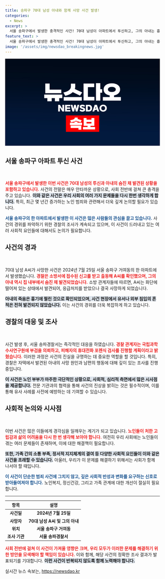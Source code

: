 ```yaml
---
title: 송파구 70대 남성 아내와 함께 사망 사건 발생!
categories:
  - News
excerpt: >
  서울 송파구에서 발생한 충격적인 사건! 70대 남성이 아파트에서 투신하고, 그의 아내는 흉기에 찔려 숨진 채 발견됐다. 유서나 외부 침입 흔적은 없어, 경찰은 진실을 파헤치기 위한 조사를 진행 중이다. 여러분의 관심이 필요합니다!
feature_text: >
  서울 송파구에서 발생한 충격적인 사건! 70대 남성이 아파트에서 투신하고, 그의 아내는 흉기에 찔려 숨진 채 발견됐다. 유서나 외부 침입 흔적은 없어, 경찰은 진실을 파헤치기 위한 조사를 진행 중이다. 여러분의 관심이 필요합니다!
image: '/assets/img/newsdao_breakingnews.jpg'
---
```


<p><img src="/assets/img/newsdao_breakingnews.jpg" alt="implanttips 속보" /></p>

<h2 data-ke-size="size26">서울 송파구 아파트 투신 사건</h2>

<p data-ke-size="size16">&nbsp;</p>

<p><b><span style="color: #ee2323;">서울 송파구에서 발생한 이번 사건은 70대 남성의 투신과 아내의 숨진 채 발견된 상황을 포함하고 있습니다.</span></b> 사건의 전말은 매우 안타까운 상황으로, 사회 전반에 걸쳐 큰 충격을 주고 있습니다. <b><span style="background-color: #21538527;">이와 같은 사건은 우리 사회의 여러 가지 문제들을 다시 한번 생각하게 합니다.</span></b> 특히, 최근 몇 년간 증가하는 노인 범죄와 관련해서 더욱 깊게 논의할 필요가 있습니다. </p>

<p><b><span style="color: #1a5490;">서울 송파구의 한 아파트에서 발생한 이 사건은 많은 사람들의 관심을 끌고 있습니다.</span></b> 사건의 경위를 파악하기 위한 경찰의 조사가 계속되고 있으며, 이 사건이 드러내고 있는 여러 사회적 요인들에 대해서도 논의가 필요합니다.</p>

<h2 data-ke-size="size26">사건의 경과</h2>

<p data-ke-size="size16">&nbsp;</p>

<p>70대 남성 A씨가 사망한 사건은 2024년 7월 25일 서울 송파구 거여동의 한 아파트에서 발생했습니다. <b><span style="color: #ee2323;">경찰은 소방서에 접수된 신고를 받고 출동해 A씨를 확인했으며, 그의 아내 역시 집 내부에서 숨진 채 발견되었습니다.</span></b> 소방 관계자들에 따르면, A씨는 화단에 떨어져 있는 상태에서 발견되어, 응급처치를 받았으나 결국 사망하게 되었습니다. </p>

<p><b><span style="background-color: #21538527;">아내의 죽음은 흉기에 찔린 것으로 확인되었으며, 사건 현장에서 유서나 외부 침입의 흔적은 전혀 발견되지 않았습니다.</span></b> 이는 사건의 경위를 더욱 복잡하게 하고 있습니다. </p>

<h2 data-ke-size="size26">경찰의 대응 및 조사</h2>

<p data-ke-size="size16">&nbsp;</p>

<p>사건 발생 후, 서울 송파경찰서는 즉각적인 대응을 하였습니다. <b><span style="color: #ee2323;">경찰 관계자는 국립과학수사연구원에 부검을 의뢰하고, 피해자의 휴대전화 포렌식 검사를 진행할 계획이라고 밝혔습니다.</span></b> 이러한 과정은 사건의 진실을 규명하는 데 중요한 역할을 할 것입니다. 특히, 경찰은 자택에서 발견된 아내의 사망 원인과 남편의 행동에 대해 깊이 있는 조사를 진행 중입니다.</p>

<p><b><span style="background-color: #21538527;">이 사건은 노인 부부가 마주한 극단적인 상황으로, 사회적, 심리적 측면에서 많은 시사점을 제공합니다.</span></b> 전문 기관과의 협력을 통해 사건의 진상을 밝히는 것은 필수적이며, 이를 통해 유사 사례를 사전에 예방하는 데 기여할 수 있습니다.</p>

<h2 data-ke-size="size26">사회적 논의와 시사점</h2>

<p data-ke-size="size16">&nbsp;</p>

<p>이번 사건은 많은 이들에게 경각심을 일깨우는 계기가 되고 있습니다. <b><span style="color: #ee2323;">노인들이 처한 고립감과 삶의 어려움을 다시 한 번 생각해 보아야 합니다.</span></b> 여전히 우리 사회에는 노인들이 겪는 여러 문제들이 존재하며, 이에 대한 해결책이 필요합니다. </p>

<p><b><span style="background-color: #21538527;">또한, 가족 간의 소통 부족, 정서적 지지체계의 결여 등 다양한 사회적 요인들이 이와 같은 사건을 초래할 수 있습니다.</span></b> 아울러, 우리가 이 문제를 해결하기 위해서는 사회가 함께 나서야 할 때입니다.</p>

<p><b><span style="color: #1a5490;">이 사건이 단순한 범죄 사건에 그치지 않고, 깊은 사회적 반성과 변화를 요구하는 신호로 받아들여져야 합니다.</span></b> 노인복지, 정신건강, 그리고 가족 관계에 대한 개선이 절실히 필요합니다. </p>

<hr />

<table>
    <thead>
        <tr>
            <th><b>항목</b></th>
            <th><b>설명</b></th>
        </tr>
    </thead>
    <tbody>
        <tr>
            <td style="text-align: center; height: 17px;"><b>사건일</b></td>
            <td style="text-align: center; height: 17px;"><b>2024년 7월 25일</b></td>
        </tr>
        <tr>
            <td style="text-align: center; height: 17px;"><b>사망자</b></td>
            <td style="text-align: center; height: 17px;"><b>70대 남성 A씨 및 그의 아내</b></td>
        </tr>
        <tr>
            <td style="text-align: center; height: 17px;"><b>위치</b></td>
            <td style="text-align: center; height: 17px;"><b>서울 송파구 거여동</b></td>
        </tr>
        <tr>
            <td style="text-align: center; height: 17px;"><b>조사 기관</b></td>
            <td style="text-align: center; height: 17px;"><b>서울 송파경찰서</b></td>
        </tr>
    </tbody>
</table>

<p><b><span style="color: #ee2323;">사회 전반에 걸쳐 이 사건이 가져올 영향은 크며, 우리 모두가 이러한 문제를 해결하기 위한 방안을 모색해야 할 책임이 있습니다.</span></b> 이와 함께, 해당 사건의 정확한 조사 결과가 발표되기를 기대합니다. <b><span style="background-color: #21538527;">이런 사건이 반복되지 않도록 함께 노력해야 합니다.</span></b></p>
실시간 뉴스 속보는, <a href="https://newsdao.kr" rel="dofollow">https://newsdao.kr</a>


